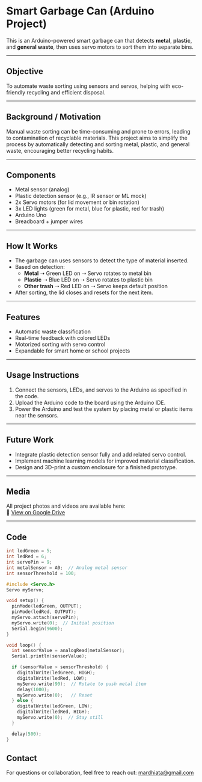 # Smart Garbage Can (Arduino Project)

This is an Arduino-powered smart garbage can that detects **metal**, **plastic**, and **general waste**, then uses servo motors to sort them into separate bins.

---

## Objective

To automate waste sorting using sensors and servos, helping with eco-friendly recycling and efficient disposal.

---

## Background / Motivation

Manual waste sorting can be time-consuming and prone to errors, leading to contamination of recyclable materials. This project aims to simplify the process by automatically detecting and sorting metal, plastic, and general waste, encouraging better recycling habits.

---

## Components

- Metal sensor (analog)  
- Plastic detection sensor (e.g., IR sensor or ML mock)  
- 2x Servo motors (for lid movement or bin rotation)  
- 3x LED lights (green for metal, blue for plastic, red for trash)  
- Arduino Uno  
- Breadboard + jumper wires  

---

## How It Works

- The garbage can uses sensors to detect the type of material inserted.  
- Based on detection:  
  - **Metal** ➝ Green LED on ➝ Servo rotates to metal bin  
  - **Plastic** ➝ Blue LED on ➝ Servo rotates to plastic bin  
  - **Other trash** ➝ Red LED on ➝ Servo keeps default position  
- After sorting, the lid closes and resets for the next item.  

---

## Features

- Automatic waste classification  
- Real-time feedback with colored LEDs  
- Motorized sorting with servo control  
- Expandable for smart home or school projects  

---

## Usage Instructions

1. Connect the sensors, LEDs, and servos to the Arduino as specified in the code.  
2. Upload the Arduino code to the board using the Arduino IDE.  
3. Power the Arduino and test the system by placing metal or plastic items near the sensors.  

---

## Future Work

- Integrate plastic detection sensor fully and add related servo control.  
- Implement machine learning models for improved material classification.  
- Design and 3D-print a custom enclosure for a finished prototype.  

---

## Media

All project photos and videos are available here:  
📁 [View on Google Drive](https://drive.google.com/drive/folders/1WMvN9db4KP4SwLWDAoNWmgD6A0NWS14E?usp=sharing)

---

## Code

```cpp
int ledGreen = 5;
int ledRed = 6;
int servoPin = 9;
int metalSensor = A0;  // Analog metal sensor
int sensorThreshold = 100;

#include <Servo.h>
Servo myServo;

void setup() {
  pinMode(ledGreen, OUTPUT);
  pinMode(ledRed, OUTPUT);
  myServo.attach(servoPin);
  myServo.write(0);  // Initial position
  Serial.begin(9600);
}

void loop() {
  int sensorValue = analogRead(metalSensor);
  Serial.println(sensorValue);

  if (sensorValue > sensorThreshold) {
    digitalWrite(ledGreen, HIGH);
    digitalWrite(ledRed, LOW);
    myServo.write(90);  // Rotate to push metal item
    delay(1000);
    myServo.write(0);   // Reset
  } else {
    digitalWrite(ledGreen, LOW);
    digitalWrite(ledRed, HIGH);
    myServo.write(0);  // Stay still
  }

  delay(500);
}
```
## Contact
For questions or collaboration, feel free to reach out: mardhiata@gmail.com
